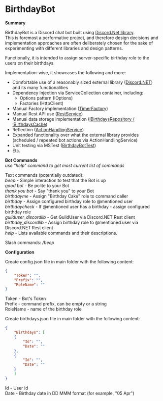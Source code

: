 # BirthdayBot  
  
**Summary**  
  
BirthdayBot is a Discord chat bot built using [Discord.Net library](https://github.com/discord-net/Discord.Net).  
This is foremost a performative project, and therefore design decisions and implementation approaches are often deliberately chosen for the sake of experimenting with different libraries and design patterns.    
  
Functionally, it is intended to assign server-specific birthday role to the users on their birthdays.  
  
Implementation-wise, it showcases the following and more:  
- Comfortable use of a reasonably sized external library ([Discord.NET](https://github.com/discord-net/Discord.Net)) and its many functionalities  
- Dependency Injection via ServiceCollection container, including:   
  - Options pattern (IOptions)  
  - Factories (HttpClient)  
- Manual Factory implementation ([TimerFactory](BirthdayBotSource/Services/TimerFactory.cs))  
- Manual Rest API use ([RestService](BirthdayBotSource/Services/RestService.cs))  
- Manual data storage implementation ([IBirthdaysRepository / IBirthdaysCache](../../tree/master/BirthdayBotSource/Data))  
- Reflection ([ActionHandlingService](../../tree/master/BirthdayBotSource/Services/ActionHandlingService.cs))
- Expanded functionality over what the external library provides (scheduled / repeated bot actions via ActionHandlingService)  
- Unit testing via MSTest ([BirthdayBotTest](../../tree/master/BirthdayBotTest))
- Etc.  
  
**Bot Commands**  
*use "help" command to get most current list of commands*  
  
Text commands (potentially outdated):  
*beep* - Simple interaction to test that the Bot is up  
*good bot* - Be polite to your Bot  
*thank you bot* - Say "thank you" to your Bot  
*birthdayme* - Assign "Birthday Cake" role to command caller  
*birthday* - Assign configured birthday role to @mentioned user  
*birthdaycheck* - If @mentioned user has a birthday - assign configured birthday role  
*guilduser_discordlib* - Get GuildUser via Discord.NET Rest client  
*birthday_discordlib* - Assign birthday role to @mentioned user via Discord.NET Rest client  
*help* - Lists available commands and their descriptions.  

Slash commands:
*/beep*
   
**Configuration**  
  
Create config.json file in main folder with the following content:  
```json  
{  
    "Token": "",  
    "Prefix": "",  
    "RoleName": ""  
}  
```  
  
Token - Bot's Token  
Prefix - command prefix, can be empty or a string  
RoleName - name of the birthday role  
  
Create birthdays.json file in main folder with the following content:  
```json  
{  
    "Birthdays": [  
    {  
        "Id": "",  
        "Date": ""  
    },  
    {  
        "Id": "",  
        "Date": ""  
    }  
    ]  
}  
```  
  
Id - User Id  
Date - Birthday date in DD MMM format (for example, "05 Apr")  
